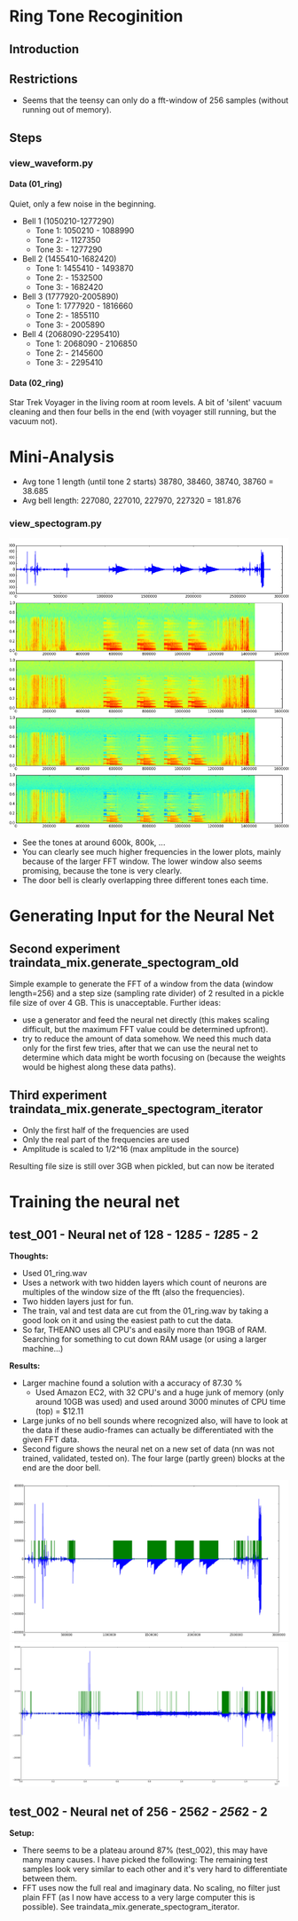
# Ring Tone Recoginition

## Introduction

## Restrictions

* Seems that the teensy can only do a fft-window of 256 samples (without running out of memory).

## Steps

### view_waveform.py

#### Data (01_ring)

Quiet, only a few noise in the beginning.

* Bell 1 (1050210-1277290)
    * Tone 1: 1050210 - 1088990
    * Tone 2:  - 1127350
    * Tone 3:  - 1277290
* Bell 2 (1455410-1682420)
    * Tone 1: 1455410 - 1493870
    * Tone 2:  - 1532500
    * Tone 3:  - 1682420
* Bell 3 (1777920-2005890)
    * Tone 1: 1777920 - 1816660
    * Tone 2:  - 1855110
    * Tone 3:  - 2005890
* Bell 4 (2068090-2295410)
    * Tone 1: 2068090 - 2106850
    * Tone 2:  - 2145600
    * Tone 3:  - 2295410

#### Data (02_ring)

Star Trek Voyager in the living room at room levels. A bit of 'silent' vacuum cleaning and then four bells in the end (with voyager still running, but the vacuum not).


# Mini-Analysis

* Avg tone 1 length (until tone 2 starts) 38780, 38460, 38740, 38760 = 38.685 
* Avg bell length: 227080, 227010, 227970, 227320 = 181.876 


### view_spectogram.py

![Spectogram FFT=128, 256, 512, 1024](00_figure.png)

* See the tones at around 600k, 800k, ...
* You can clearly see much higher frequencies in the lower plots, mainly because of the larger FFT window. The lower window also seems promising, because the tone is very clearly.
* The door bell is clearly overlapping three different tones each time. 


# Generating Input for the Neural Net

## Second experiment traindata_mix.generate_spectogram_old

Simple example to generate the FFT of a window from the data (window length=256) and a step size (sampling rate divider) of 2 resulted in a pickle file size of over 4 GB. This is unacceptable. 
Further ideas: 
* use a generator and feed the neural net directly (this makes scaling difficult, but the maximum FFT value could be determined upfront).
* try to reduce the amount of data somehow. We need this much data only for the first few tries, after that we can use the neural net to determine which data might be worth focusing on (because the weights would be highest along these data paths).

## Third experiment traindata_mix.generate_spectogram_iterator

* Only the first half of the frequencies are used
* Only the real part of the frequencies are used
* Amplitude is scaled to 1/2^16 (max amplitude in the source)

Resulting file size is still over 3GB when pickled, but can now be iterated

# Training the neural net

## test_001 - Neural net of 128 - 128*5 - 128*5 - 2

__Thoughts:__
* Used 01_ring.wav
* Uses a network with two hidden layers which count of neurons are multiples of the window size of the fft (also the frequencies).
* Two hidden layers just for fun.
* The train, val and test data are cut from the 01_ring.wav by taking a good look on it and using the easiest path to cut the data.
* So far, THEANO uses all CPU's and easily more than 19GB of RAM. Searching for something to cut down RAM usage (or using a larger machine...)

__Results:__
* Larger machine found a solution with a accuracy of 87.30 %
    * Used Amazon EC2, with 32 CPU's and a huge junk of memory (only around 10GB was used) and used around 3000 minutes of CPU time (top) = $12.11
* Large junks of no bell sounds where recognized also, will have to look at the data if these audio-frames can actually be differentiated with the given FFT data.
* Second figure shows the neural net on a new set of data (nn was not trained, validated, tested on). The four large (partly green) blocks at the end are the door bell.

![Results using the resulting NN. Green shows the output of the NN when it's considering the audio signal the bell it was trained on.](01_figure.png)
![New data set with four door bell sounds at the end. There was a vacuum cleaner and Star Trek Voyager as background or upfront.](02_figure.png)

## test_002 - Neural net of 256 - 256*2 - 256*2 - 2

__Setup:__

* There seems to be a plateau around 87% (test_002), this may have many many causes. I have picked the following: The remaining test samples look very similar to each other and it's very hard to differentiate between them.
* FFT uses now the full real and imaginary data. No scaling, no filter just plain FFT (as I now have access to a very large computer this is possible). See traindata_mix.generate_spectogram_iterator.


